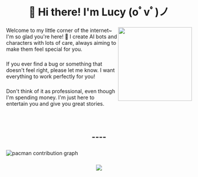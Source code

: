 <h1 align="center">🎀 Hi there! I'm Lucy (oﾟvﾟ)ノ</h1>

###

<img align="right" height="200" src="https://i.imgflip.com/65efzo.gif"  />

###

<p align="left">Welcome to my little corner of the internet~ I'm so glad you're here! 💖 I create AI bots and characters with lots of care, always aiming to make them feel special for you.</p>

###

<p align="left">If you ever find a bug or something that doesn't feel right, please let me know. I want everything to work perfectly for you!</p>

###

<p align="left">Don't think of it as professional, even though I'm spending money. I'm just here to entertain you and give you great stories.</p>

###

<br clear="both">

<h2 align="center">----</h2>

###

<picture>
  <source media="(prefers-color-scheme: dark)" srcset="https://raw.githubusercontent.com/LucyLeak/LucyLeak/output/pacman-contribution-graph-dark.svg">
  <source media="(prefers-color-scheme: light)" srcset="https://raw.githubusercontent.com/LucyLeak/LucyLeak/output/pacman-contribution-graph.svg">
  <img alt="pacman contribution graph" src="https://raw.githubusercontent.com/LucyLeak/LucyLeak/output/pacman-contribution-graph.svg">
</picture>

###

<div align="center">
  <img src="https://profile-counter.glitch.me/LucyLeak/count.svg?"  />
</div>

###

